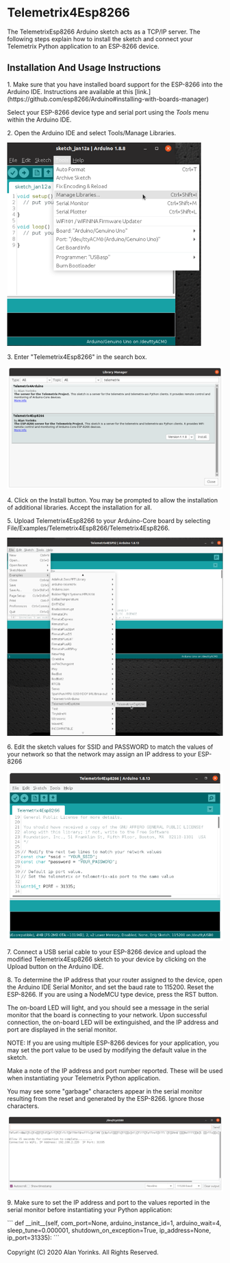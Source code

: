 # Telemetrix4Esp8266
The TelemetrixEsp8266 Arduino sketch acts as a TCP/IP server. The following steps explain
how to install the sketch and connect your Telemetrix Python application to an ESP-8266 device.

## Installation And Usage Instructions
<p>1. Make sure that you have installed board support for the ESP-8266 into the
Arduino IDE. Instructions
are available at this [link.](https://github.com/esp8266/Arduino#installing-with-boards-manager)

Select your ESP-8266 device type and serial port using the _Tools_ menu within the Arduino IDE.
</p>

<p>2. Open the Arduino IDE and select Tools/Manage Libraries.</p>
<img src="../images/manage_libraries.png">

<p>3. Enter "Telemetrix4Esp8266" in the search box.</p>
<img src="../images/telemetrix4esp8266.png">

<p>4. Click on the Install button. You may be prompted to allow the installation
of additional libraries. Accept the installation for all.</p>

<p>5. Upload Telemetrix4Esp8266 to your Arduino-Core board by selecting 
File/Examples/Telemetrix4Esp8266/Telemetrix4Esp8266.
</p>

<img src="../images/install_t4e.png">

<p>6. Edit the sketch values for SSID and PASSWORD to match the values
of your network so that the network may assign an IP address to your ESP-8266</p>

<img src="../images/esp8266_network.png">

<p>7. Connect a USB serial cable to your ESP-8266 device and upload the modified Telemetrix4Esp8266 sketch to your device by clicking on the
Upload button on the Arduino IDE.
</p>

<p>8. To determine the IP address that your router assigned to the device,
open the Arduino IDE Serial Monitor, and set the baud rate to 115200. 
Reset the ESP-8266. If you are using a NodeMCU type device, press the RST button.

The on-board LED will light, and you should see a message in the serial monitor that the board is
connecting to your network. Upon successful connection, the on-board LED will be extinguished,
and the IP address and port are displayed in the serial monitor.</p>

<p>NOTE: If you are using multiple ESP-8266 devices for your application, you may set the port value
to be used by modifying the default value in the sketch. 

Make a note of the IP address and port number reported. These will be used when instantiating your Telemetrix Python
application.


You may see some "garbage" characters appear in the serial
monitor resulting from the reset and generated by the ESP-8266. Ignore those characters.

<img src="../images/esp_8266_connect.png">

</p>

<p>9. Make sure to set the IP address and port to the values reported in
the serial monitor before instantiating your Python application:</p>
```
 def __init__(self, com_port=None, arduino_instance_id=1,
                 arduino_wait=4, sleep_tune=0.000001,
                 shutdown_on_exception=True,
                 ip_address=None, ip_port=31335):
```


<br>
<br>
Copyright (C) 2020 Alan Yorinks. All Rights Reserved.
